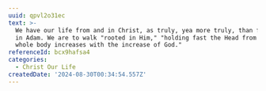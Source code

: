 ```yaml
---
uuid: qpvl2o31ec
text: >-
  We have our life from and in Christ, as truly, yea more truly, than from and
  in Adam. We are to walk "rooted in Him," "holding fast the Head from whom the
  whole body increases with the increase of God."
referenceId: bcx9hafsa4
categories:
  - Christ Our Life
createdDate: '2024-08-30T00:34:54.557Z'
---
```


